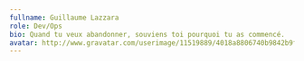 ```yaml
---
fullname: Guillaume Lazzara
role: Dev/Ops
bio: Quand tu veux abandonner, souviens toi pourquoi tu as commencé.
avatar: http://www.gravatar.com/userimage/11519889/4018a8806740b9842b9fa9efbc32db1d?size=512
---
```


